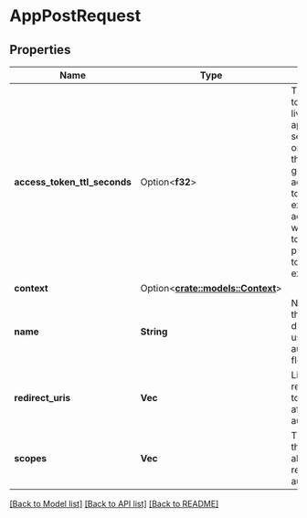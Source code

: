 # AppPostRequest

## Properties

Name | Type | Description | Notes
------------ | ------------- | ------------- | -------------
**access_token_ttl_seconds** | Option<**f32**> | The access token time to live for your app, in seconds. It only affects the newly generated access tokens, existing access token will  continue to have their previous time to live as expiration. | [optional]
**context** | Option<[**crate::models::Context**](Context.md)> |  | [optional]
**name** | **String** | New name of the app to display to users during authorization flow. | 
**redirect_uris** | **Vec<String>** | List of allowed redirect URIs to call back after authentication. | 
**scopes** | **Vec<String>** | The scopes this app is allowed to request during authorization. | 

[[Back to Model list]](../README.md#documentation-for-models) [[Back to API list]](../README.md#documentation-for-api-endpoints) [[Back to README]](../README.md)



